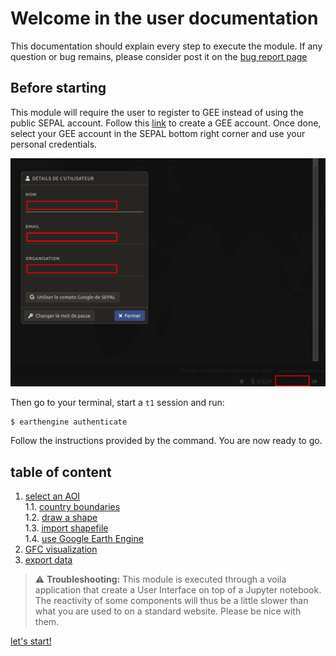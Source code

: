 # Welcome in the user documentation 

This documentation should explain every step to execute the module. If any question or bug remains, please consider post it on the [bug report page](https://github.com/12rambau/gfc_wrapper_python/issues)

## Before starting 
This module will require the user to register to GEE instead of using the public SEPAL account. Follow this [link](https://earthengine.google.com) to create a GEE account. Once done, select your GEE account in the SEPAL bottom right corner and use your personal credentials. 

![gee_account](./img/gee_account.png)

Then go to your terminal, start a `t1` session and run:  
```
$ earthengine authenticate
```

Follow the instructions provided by the command. You are now ready to go.

## table of content
1. [select an AOI](./select_aoi.md)  
  1.1. [country boundaries](./select_aoi.md)  
  1.2. [draw a shape](./select_aoi.md)  
  1.3. [import shapefile](./select_aoi.md)  
  1.4. [use Google Earth Engine](./select_aoi.md) 
2. [GFC visualization](./gfc_viz.md) 
3. [export data](./export.md)  


> :warning: **Troubleshooting:** This module is executed through a voila application that create a User Interface on top of a Jupyter notebook. The reactivity of some components will thus be a little slower than what you are used to on a standard website. Please be nice with them.

[let's start!](./select_aoi.md)
